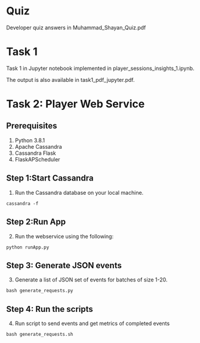 # Quiz

Developer quiz answers in Muhammad_Shayan_Quiz.pdf

# Task 1

Task 1 in Jupyter notebook implemented in player_sessions_insights_1.ipynb.

The output is also available in task1_pdf_jupyter.pdf. 

# Task 2: Player Web Service

## Prerequisites

1. Python 3.8.1
2. Apache Cassandra
3. Cassandra Flask
4. FlaskAPScheduler

## Step 1:Start Cassandra
1. Run the Cassandra database on your local machine.
```
cassandra -f
```

## Step 2:Run App
2. Run the webservice using the following:
```
python runApp.py
```

## Step 3: Generate JSON events
3. Generate a list of JSON set of events for batches of size 1-20.
```
bash generate_requests.py
``` 

## Step 4: Run the scripts
4. Run script to send events and get metrics of completed events   
```
bash generate_requests.sh
```   
